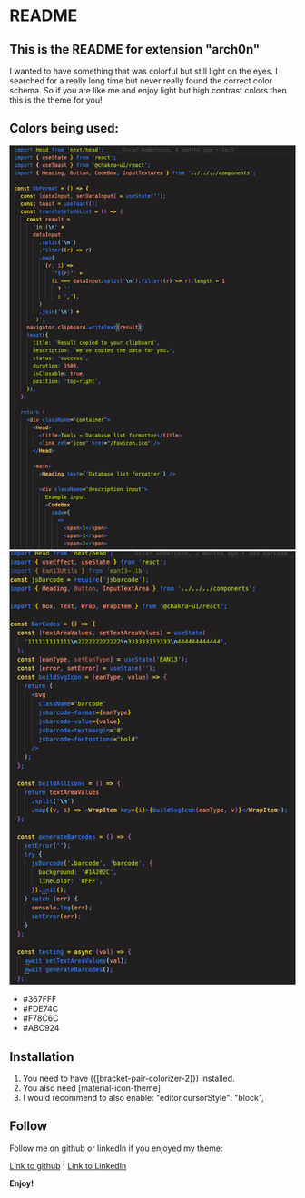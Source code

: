 # README

## This is the README for extension "arch0n"

I wanted to have something that was colorful but still light on the eyes. I searched for a really long time but never really found the correct color schema. So if you are like me and enjoy light but high contrast colors then this is the theme for you!

## Colors being used:

![](ColorSchema1.png) ![](ColorSchema2.png)

- <span style="#367FFF">#367FFF</span>
- <span style="#FDE74C">#FDE74C</span>
- <span style="#F78C6C">#F78C6C</span>
- <span style="#ABC924">#ABC924</span>

## Installation

1. You need to have ({[bracket-pair-colorizer-2]}) installed.
1. You also need [material-icon-theme]
1. I would recommend to also enable: "editor.cursorStyle": "block",

## Follow

Follow me on github or linkedIn if you enjoyed my theme:

[Link to github](https://github.com/Saveljeffjonatan) |
[Link to LinkedIn](https://www.linkedin.com/in/jonatan-saveljeff-a94650109/)

**Enjoy!**
